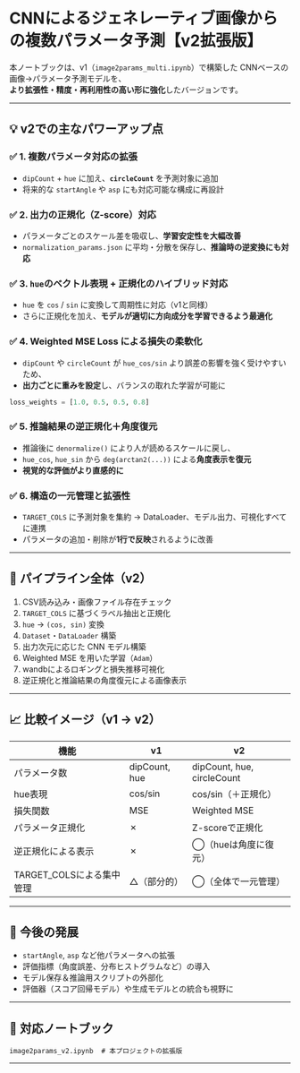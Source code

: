 # CNNによるジェネレーティブ画像からの複数パラメータ予測【v2拡張版】

本ノートブックは、v1（`image2params_multi.ipynb`）で構築した CNNベースの画像→パラメータ予測モデルを、  
**より拡張性・精度・再利用性の高い形に強化**したバージョンです。

---

## 💡 v2での主なパワーアップ点

### ✅ 1. 複数パラメータ対応の拡張
- `dipCount` + `hue` に加え、**`circleCount`** を予測対象に追加
- 将来的な `startAngle` や `asp` にも対応可能な構成に再設計

### ✅ 2. 出力の正規化（Z-score）対応
- パラメータごとのスケール差を吸収し、**学習安定性を大幅改善**
- `normalization_params.json` に平均・分散を保存し、**推論時の逆変換にも対応**

### ✅ 3. `hue`のベクトル表現 + 正規化のハイブリッド対応
- `hue` を `cos` / `sin` に変換して周期性に対応（v1と同様）
- さらに正規化を加え、**モデルが適切に方向成分を学習できるよう最適化**

### ✅ 4. Weighted MSE Loss による損失の柔軟化
- `dipCount` や `circleCount` が `hue_cos/sin` より誤差の影響を強く受けやすいため、
- **出力ごとに重みを設定**し、バランスの取れた学習が可能に
```python
loss_weights = [1.0, 0.5, 0.5, 0.8]
```

### ✅ 5. 推論結果の逆正規化＋角度復元
- 推論後に `denormalize()` により人が読めるスケールに戻し、
- `hue_cos`, `hue_sin` から `deg(arctan2(...))` による**角度表示を復元**
- **視覚的な評価がより直感的に**

### ✅ 6. 構造の一元管理と拡張性
- `TARGET_COLS` に予測対象を集約 → DataLoader、モデル出力、可視化すべてに連携
- パラメータの追加・削除が**1行で反映**されるように改善

---

## 🔁 パイプライン全体（v2）

1. CSV読み込み・画像ファイル存在チェック
2. `TARGET_COLS` に基づくラベル抽出と正規化
3. `hue` → `(cos, sin)` 変換
4. `Dataset`・`DataLoader` 構築
5. 出力次元に応じた CNN モデル構築
6. Weighted MSE を用いた学習（`Adam`）
7. wandbによるロギングと損失推移可視化
8. 逆正規化と推論結果の角度復元による画像表示

---

## 📈 比較イメージ（v1 → v2）

| 機能                          | v1                      | v2                        |
|-------------------------------|--------------------------|-----------------------------|
| パラメータ数                 | dipCount, hue           | dipCount, hue, circleCount |
| hue表現                      | cos/sin                 | cos/sin（＋正規化）        |
| 損失関数                    | MSE                     | Weighted MSE               |
| パラメータ正規化             | ✗                       | Z-scoreで正規化            |
| 逆正規化による表示           | ✗                       | ◯（hueは角度に復元）       |
| TARGET_COLSによる集中管理    | △（部分的）             | ◯（全体で一元管理）        |

---

## 🔭 今後の発展

- `startAngle`, `asp` など他パラメータへの拡張
- 評価指標（角度誤差、分布ヒストグラムなど）の導入
- モデル保存＆推論用スクリプトの外部化
- 評価器（スコア回帰モデル）や生成モデルとの統合も視野に

---

## 📂 対応ノートブック

```
image2params_v2.ipynb  # 本プロジェクトの拡張版
```

---
